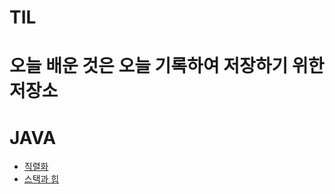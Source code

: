 # TIL
오늘 배운 것은 오늘 기록하여 저장하기 위한 저장소
======================================================

# JAVA
* [직렬화](https://github.com/ksh9409255/TIL/blob/master/JAVA/%EC%A7%81%EB%A0%AC%ED%99%94%EC%97%90%20%EB%8C%80%ED%95%B4.md)
* [스택과 힙](https://github.com/ksh9409255/TIL/blob/master/JAVA/%EC%8A%A4%ED%83%9D%EA%B3%BC%20%ED%9E%99.md)
